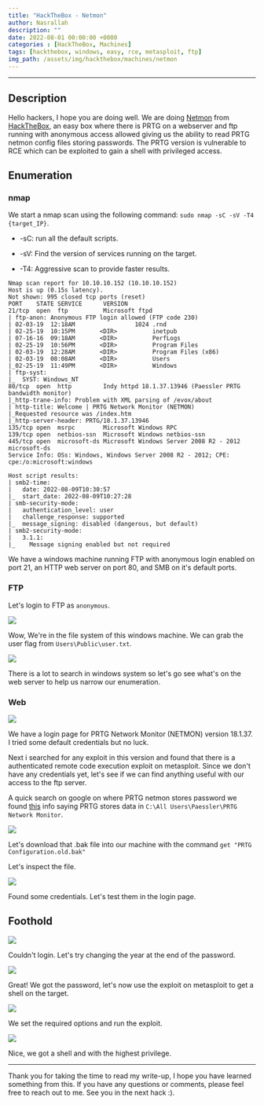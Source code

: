 ```yaml
---
title: "HackTheBox - Netmon"
author: Nasrallah
description: ""
date: 2022-08-01 00:00:00 +0000
categories : [HackTheBox, Machines]
tags: [hackthebox, windows, easy, rce, metasploit, ftp]
img_path: /assets/img/hackthebox/machines/netmon
---
```


<div align="center"> <script src="https://www.hackthebox.eu/badge/565048"></script> </div>

---


## **Description**

Hello hackers, I hope you are doing well. We are doing [Netmon](https://app.hackthebox.com/machines/Netmon) from [HackTheBox](https://www.hackthebox.com), an easy box where there is PRTG on a webserver and ftp running with anonymous access allowed giving us the ability to read PRTG netmon config files storing passwords. The PRTG version is vulnerable to RCE which can be exploited to gain a shell with privileged access.

## **Enumeration**

### nmap

We start a nmap scan using the following command: `sudo nmap -sC -sV -T4 {target_IP}`.

- -sC: run all the default scripts.

- -sV: Find the version of services running on the target.

- -T4: Aggressive scan to provide faster results.

```terminal
Nmap scan report for 10.10.10.152 (10.10.10.152)
Host is up (0.15s latency).
Not shown: 995 closed tcp ports (reset)       
PORT    STATE SERVICE      VERSION
21/tcp  open  ftp          Microsoft ftpd                                                                                                                     
| ftp-anon: Anonymous FTP login allowed (FTP code 230)      
| 02-03-19  12:18AM                 1024 .rnd
| 02-25-19  10:15PM       <DIR>          inetpub
| 07-16-16  09:18AM       <DIR>          PerfLogs          
| 02-25-19  10:56PM       <DIR>          Program Files
| 02-03-19  12:28AM       <DIR>          Program Files (x86)
| 02-03-19  08:08AM       <DIR>          Users
|_02-25-19  11:49PM       <DIR>          Windows
| ftp-syst: 
|_  SYST: Windows_NT
80/tcp  open  http         Indy httpd 18.1.37.13946 (Paessler PRTG bandwidth monitor)
|_http-trane-info: Problem with XML parsing of /evox/about
| http-title: Welcome | PRTG Network Monitor (NETMON)
|_Requested resource was /index.htm
|_http-server-header: PRTG/18.1.37.13946
135/tcp open  msrpc        Microsoft Windows RPC
139/tcp open  netbios-ssn  Microsoft Windows netbios-ssn
445/tcp open  microsoft-ds Microsoft Windows Server 2008 R2 - 2012 microsoft-ds 
Service Info: OSs: Windows, Windows Server 2008 R2 - 2012; CPE: cpe:/o:microsoft:windows

Host script results:
| smb2-time: 
|   date: 2022-08-09T10:30:57
|_  start_date: 2022-08-09T10:27:28
| smb-security-mode: 
|   authentication_level: user
|   challenge_response: supported
|_  message_signing: disabled (dangerous, but default)
| smb2-security-mode: 
|   3.1.1: 
|_    Message signing enabled but not required
```

We have a windows machine running FTP with anonymous login enabled on port 21, an HTTP web server on port 80, and SMB on it's default ports.

### FTP

Let's login to FTP as `anonymous`.

![](1.png)

Wow, We're in the file system of this windows machine. We can grab the user flag from `Users\Public\user.txt`.

![](2.png)

There is a lot to search in windows system so let's go see what's on the web server to help us narrow our enumeration.

### Web

![](3.png)

We have a login page for PRTG Network Monitor (NETMON) version 18.1.37. I tried some default credentials but no luck.

Next i searched for any exploit in this version and found that there is a authenticated remote code execution exploit on metasploit. Since we don't have any credentials yet, let's see if we can find anything useful with our access to the ftp server.

A quick search on google on where PRTG netmon stores password we found [this](https://kb.paessler.com/en/topic/463-how-and-where-does-prtg-store-its-data) info saying PRTG stores data in `C:\All Users\Paessler\PRTG Network Monitor`.

![](4.png)

Let's download that .bak file into our machine with the command `get "PRTG Configuration.old.bak"`

Let's inspect the file.

![](5.png)

Found some credentials. Let's test them in the login page.

## **Foothold**

![](6.png)

Couldn't login. Let's try changing the year at the end of the password.

![](7.png)

Great! We got the password, let's now use the exploit on metasploit to get a shell on the target.

![](8.png)

We set the required options and run the exploit.

![](9.png)

Nice, we got a shell and with the highest privilege.

---

Thank you for taking the time to read my write-up, I hope you have learned something from this. If you have any questions or comments, please feel free to reach out to me. See you in the next hack :).

